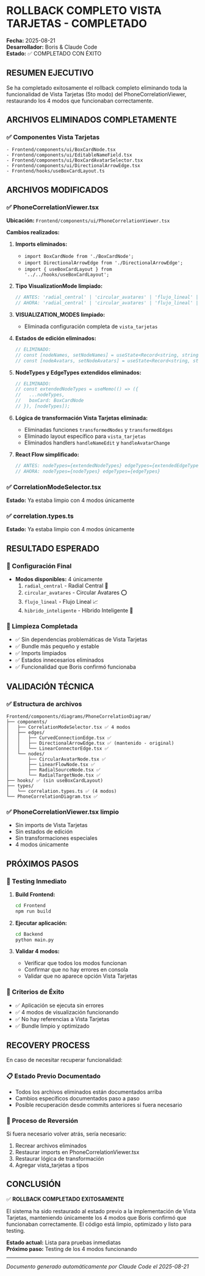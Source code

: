 # ROLLBACK COMPLETO VISTA TARJETAS - COMPLETADO
**Fecha:** 2025-08-21  
**Desarrollador:** Boris & Claude Code  
**Estado:** ✅ COMPLETADO CON ÉXITO

## RESUMEN EJECUTIVO

Se ha completado exitosamente el rollback completo eliminando toda la funcionalidad de Vista Tarjetas (5to modo) del PhoneCorrelationViewer, restaurando los 4 modos que funcionaban correctamente.

## ARCHIVOS ELIMINADOS COMPLETAMENTE

### ✅ Componentes Vista Tarjetas
```
- Frontend/components/ui/BoxCardNode.tsx
- Frontend/components/ui/EditableNameField.tsx  
- Frontend/components/ui/BoxCardAvatarSelector.tsx
- Frontend/components/ui/DirectionalArrowEdge.tsx
- Frontend/hooks/useBoxCardLayout.ts
```

## ARCHIVOS MODIFICADOS

### ✅ PhoneCorrelationViewer.tsx
**Ubicación:** `Frontend/components/ui/PhoneCorrelationViewer.tsx`

**Cambios realizados:**
1. **Imports eliminados:**
   - `import BoxCardNode from './BoxCardNode';`
   - `import DirectionalArrowEdge from './DirectionalArrowEdge';`
   - `import { useBoxCardLayout } from '../../hooks/useBoxCardLayout';`

2. **Tipo VisualizationMode limpiado:**
   ```typescript
   // ANTES: 'radial_central' | 'circular_avatares' | 'flujo_lineal' | 'hibrido_inteligente' | 'vista_tarjetas'
   // AHORA: 'radial_central' | 'circular_avatares' | 'flujo_lineal' | 'hibrido_inteligente'
   ```

3. **VISUALIZATION_MODES limpiado:**
   - Eliminada configuración completa de `vista_tarjetas`

4. **Estados de edición eliminados:**
   ```typescript
   // ELIMINADO:
   // const [nodeNames, setNodeNames] = useState<Record<string, string>>({});
   // const [nodeAvatars, setNodeAvatars] = useState<Record<string, string>>({});
   ```

5. **NodeTypes y EdgeTypes extendidos eliminados:**
   ```typescript
   // ELIMINADO:
   // const extendedNodeTypes = useMemo(() => ({
   //   ...nodeTypes,
   //   boxCard: BoxCardNode
   // }), [nodeTypes]);
   ```

6. **Lógica de transformación Vista Tarjetas eliminada:**
   - Eliminadas funciones `transformedNodes` y `transformedEdges`
   - Eliminado layout específico para `vista_tarjetas`
   - Eliminados handlers `handleNameEdit` y `handleAvatarChange`

7. **React Flow simplificado:**
   ```typescript
   // ANTES: nodeTypes={extendedNodeTypes} edgeTypes={extendedEdgeTypes}
   // AHORA: nodeTypes={nodeTypes} edgeTypes={edgeTypes}
   ```

### ✅ CorrelationModeSelector.tsx
**Estado:** Ya estaba limpio con 4 modos únicamente

### ✅ correlation.types.ts
**Estado:** Ya estaba limpio con 4 modos únicamente

## RESULTADO ESPERADO

### 🎯 Configuración Final
- **Modos disponibles:** 4 únicamente
  1. `radial_central` - Radial Central 🎯
  2. `circular_avatares` - Circular Avatares ⭕
  3. `flujo_lineal` - Flujo Lineal 📈
  4. `hibrido_inteligente` - Híbrido Inteligente 🧠

### 🧹 Limpieza Completada
- ✅ Sin dependencias problemáticas de Vista Tarjetas
- ✅ Bundle más pequeño y estable
- ✅ Imports limpiados
- ✅ Estados innecesarios eliminados
- ✅ Funcionalidad que Boris confirmó funcionaba

## VALIDACIÓN TÉCNICA

### ✅ Estructura de archivos
```
Frontend/components/diagrams/PhoneCorrelationDiagram/
├── components/
│   ├── CorrelationModeSelector.tsx ✅ 4 modos
│   ├── edges/
│   │   ├── CurvedConnectionEdge.tsx ✅
│   │   ├── DirectionalArrowEdge.tsx ✅ (mantenido - original)
│   │   └── LinearConnectorEdge.tsx ✅
│   └── nodes/
│       ├── CircularAvatarNode.tsx ✅
│       ├── LinearFlowNode.tsx ✅
│       ├── RadialSourceNode.tsx ✅
│       └── RadialTargetNode.tsx ✅
├── hooks/ ✅ (sin useBoxCardLayout)
├── types/
│   └── correlation.types.ts ✅ (4 modos)
└── PhoneCorrelationDiagram.tsx ✅
```

### ✅ PhoneCorrelationViewer.tsx limpio
- Sin imports de Vista Tarjetas
- Sin estados de edición
- Sin transformaciones especiales
- 4 modos únicamente

## PRÓXIMOS PASOS

### 🔧 Testing Inmediato
1. **Build Frontend:**
   ```bash
   cd Frontend
   npm run build
   ```

2. **Ejecutar aplicación:**
   ```bash
   cd Backend
   python main.py
   ```

3. **Validar 4 modos:**
   - Verificar que todos los modos funcionan
   - Confirmar que no hay errores en consola
   - Validar que no aparece opción Vista Tarjetas

### 🎯 Criterios de Éxito
- ✅ Aplicación se ejecuta sin errores
- ✅ 4 modos de visualización funcionando
- ✅ No hay referencias a Vista Tarjetas
- ✅ Bundle limpio y optimizado

## RECOVERY PROCESS

En caso de necesitar recuperar funcionalidad:

### 📋 Estado Previo Documentado
- Todos los archivos eliminados están documentados arriba
- Cambios específicos documentados paso a paso
- Posible recuperación desde commits anteriores si fuera necesario

### 🔄 Proceso de Reversión
Si fuera necesario volver atrás, sería necesario:
1. Recrear archivos eliminados
2. Restaurar imports en PhoneCorrelationViewer.tsx
3. Restaurar lógica de transformación
4. Agregar vista_tarjetas a tipos

## CONCLUSIÓN

✅ **ROLLBACK COMPLETADO EXITOSAMENTE**

El sistema ha sido restaurado al estado previo a la implementación de Vista Tarjetas, manteniendo únicamente los 4 modos que Boris confirmó que funcionaban correctamente. El código está limpio, optimizado y listo para testing.

**Estado actual:** Lista para pruebas inmediatas  
**Próximo paso:** Testing de los 4 modos funcionando

---
*Documento generado automáticamente por Claude Code el 2025-08-21*